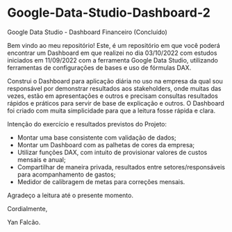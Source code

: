 # Google-Data-Studio-Dashboard-2

Google Data Studio - Dashboard Financeiro (Concluído)

Bem vindo ao meu repositório! Este, é um repositório em que você poderá encontrar um Dashboard em que realizei no dia 03/10/2022 com estudos iniciados em 11/09/2022 com a ferramenta Google Data Studio, utilizando ferramentas de configurações de bases e uso de fórmulas DAX.

Construi o Dashboard para aplicação diária no uso na empresa da qual sou responsável por demonstrar resultados aos stakeholders, onde muitas das vezes, estão em apresentações e outros e precisam consultas resultados rápidos e práticos para servir de base de explicação e outros. O Dashboard foi criado com muita simplicidade para que a leitura fosse rápida e clara.

Intenção do exercício e resultados previstos do Projeto:

* Montar uma base consistente com validação de dados;
* Montar um Dashboard com as palhetas de cores da empresa;
* Utilizar funções DAX, com intuito de provisionar valores de custos mensais e anual;
* Compartilhar de maneira privada, resultados entre setores/responsáveis para acompanhamento de gastos;
* Medidor de calibragem de metas para correções mensais.

Agradeço a leitura até o presente momento.

Cordialmente,

Yan Falcão.
